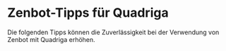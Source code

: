 # Zenbot-Tipps für Quadriga

Die folgenden Tipps können die Zuverlässigkeit bei der Verwendung von Zenbot mit Quadriga erhöhen.

## 



